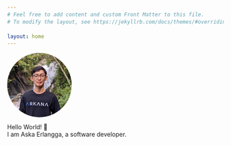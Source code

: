 ```yaml
---
# Feel free to add content and custom Front Matter to this file.
# To modify the layout, see https://jekyllrb.com/docs/themes/#overriding-theme-defaults

layout: home
---
```

<img
    src="/assets/images/profile.jpg"
    style="
        width: 150px;
        border-radius: 50%;
        object-fit: cover;
        display: block;">

Hello World! &#128075;<br/>
I am Aska Erlangga, a software developer.